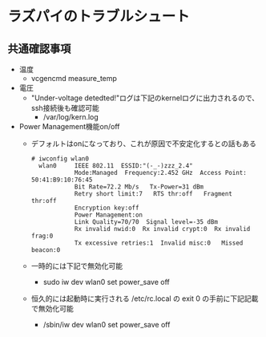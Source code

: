 # ラズパイのトラブルシュート

## 共通確認事項

* 温度
  * vcgencmd measure_temp
* 電圧
  * "Under-voltage detedted!"ログは下記のkernelログに出力されるので、ssh接続後も確認可能
    * /var/log/kern.log
* Power Management機能on/off
  * デフォルトはonになっており、これが原因で不安定化するとの話もある

    ```
    # iwconfig wlan0
      wlan0     IEEE 802.11  ESSID:"(-_-)zzz_2.4"
                Mode:Managed  Frequency:2.452 GHz  Access Point: 50:41:B9:10:76:45
                Bit Rate=72.2 Mb/s   Tx-Power=31 dBm
                Retry short limit:7   RTS thr:off   Fragment thr:off
                Encryption key:off
                Power Management:on
                Link Quality=70/70  Signal level=-35 dBm
                Rx invalid nwid:0  Rx invalid crypt:0  Rx invalid frag:0
                Tx excessive retries:1  Invalid misc:0   Missed beacon:0
    ```
  * 一時的には下記で無効化可能
    * sudo iw dev wlan0 set power_save off
  * 恒久的には起動時に実行される /etc/rc.local の exit 0 の手前に下記記載で無効化可能
    * /sbin/iw dev wlan0 set power_save off